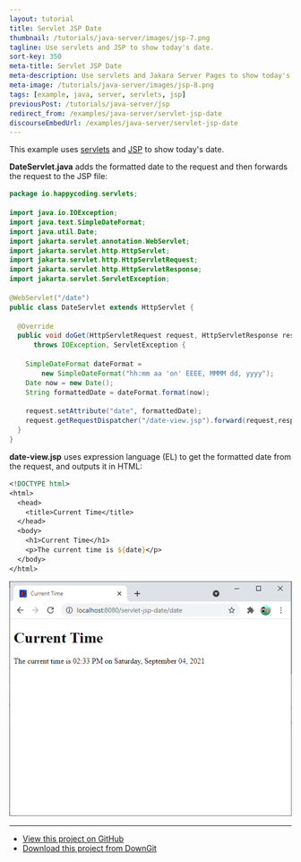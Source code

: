 ```yaml
---
layout: tutorial
title: Servlet JSP Date
thumbnail: /tutorials/java-server/images/jsp-7.png
tagline: Use servlets and JSP to show today's date.
sort-key: 350
meta-title: Servlet JSP Date
meta-description: Use servlets and Jakara Server Pages to show today's date.
meta-image: /tutorials/java-server/images/jsp-8.png
tags: [example, java, server, servlets, jsp]
previousPost: /tutorials/java-server/jsp
redirect_from: /examples/java-server/servlet-jsp-date
discourseEmbedUrl: /examples/java-server/servlet-jsp-date
---
```


This example uses [servlets](/tutorials/java-server/servlets) and [JSP](/tutorials/java-server/jsp) to show today's date.

**DateServlet.java** adds the formatted date to the request and then forwards the request to the JSP file:

```java
package io.happycoding.servlets;

import java.io.IOException;
import java.text.SimpleDateFormat;
import java.util.Date;
import jakarta.servlet.annotation.WebServlet;
import jakarta.servlet.http.HttpServlet;
import jakarta.servlet.http.HttpServletRequest;
import jakarta.servlet.http.HttpServletResponse;
import jakarta.servlet.ServletException;

@WebServlet("/date")
public class DateServlet extends HttpServlet {

  @Override
  public void doGet(HttpServletRequest request, HttpServletResponse response)
      throws IOException, ServletException {

    SimpleDateFormat dateFormat =
        new SimpleDateFormat("hh:mm aa 'on' EEEE, MMMM dd, yyyy");
    Date now = new Date();
    String formattedDate = dateFormat.format(now);

    request.setAttribute("date", formattedDate);
    request.getRequestDispatcher("/date-view.jsp").forward(request,response);
  }
}
```

**date-view.jsp** uses expression language (EL) to get the formatted date from the request, and outputs it in HTML:

```jsp
<!DOCTYPE html>
<html>
  <head>
    <title>Current Time</title>
  </head>
  <body>
    <h1>Current Time</h1>
    <p>The current time is ${date}</p>
  </body>
</html>
```

![today's date](/tutorials/java-server/images/jsp-9.png)

---

- [View this project on GitHub](https://github.com/KevinWorkman/HappyCoding/tree/gh-pages/examples/java-server/java-server-example-projects/servlet-jsp-date)
- [Download this project from DownGit](https://downgit.github.io/#/home?url=https://github.com/KevinWorkman/HappyCoding/tree/gh-pages/examples/java-server/java-server-example-projects/servlet-jsp-date)
